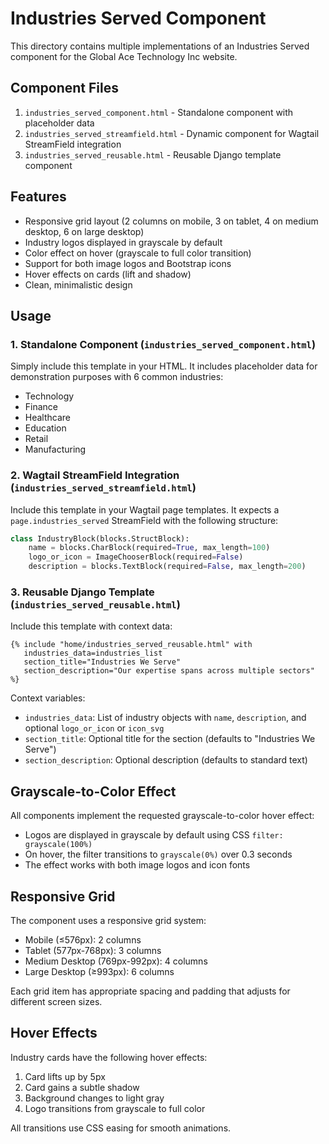 # Industries Served Component

This directory contains multiple implementations of an Industries Served component for the Global Ace Technology Inc website.

## Component Files

1. `industries_served_component.html` - Standalone component with placeholder data
2. `industries_served_streamfield.html` - Dynamic component for Wagtail StreamField integration
3. `industries_served_reusable.html` - Reusable Django template component

## Features

- Responsive grid layout (2 columns on mobile, 3 on tablet, 4 on medium desktop, 6 on large desktop)
- Industry logos displayed in grayscale by default
- Color effect on hover (grayscale to full color transition)
- Support for both image logos and Bootstrap icons
- Hover effects on cards (lift and shadow)
- Clean, minimalistic design

## Usage

### 1. Standalone Component (`industries_served_component.html`)

Simply include this template in your HTML. It includes placeholder data for demonstration purposes with 6 common industries:
- Technology
- Finance
- Healthcare
- Education
- Retail
- Manufacturing

### 2. Wagtail StreamField Integration (`industries_served_streamfield.html`)

Include this template in your Wagtail page templates. It expects a `page.industries_served` StreamField with the following structure:

```python
class IndustryBlock(blocks.StructBlock):
    name = blocks.CharBlock(required=True, max_length=100)
    logo_or_icon = ImageChooserBlock(required=False)
    description = blocks.TextBlock(required=False, max_length=200)
```

### 3. Reusable Django Template (`industries_served_reusable.html`)

Include this template with context data:

```django
{% include "home/industries_served_reusable.html" with 
   industries_data=industries_list 
   section_title="Industries We Serve" 
   section_description="Our expertise spans across multiple sectors"
%}
```

Context variables:
- `industries_data`: List of industry objects with `name`, `description`, and optional `logo_or_icon` or `icon_svg`
- `section_title`: Optional title for the section (defaults to "Industries We Serve")
- `section_description`: Optional description (defaults to standard text)

## Grayscale-to-Color Effect

All components implement the requested grayscale-to-color hover effect:
- Logos are displayed in grayscale by default using CSS `filter: grayscale(100%)`
- On hover, the filter transitions to `grayscale(0%)` over 0.3 seconds
- The effect works with both image logos and icon fonts

## Responsive Grid

The component uses a responsive grid system:
- Mobile (≤576px): 2 columns
- Tablet (577px-768px): 3 columns
- Medium Desktop (769px-992px): 4 columns
- Large Desktop (≥993px): 6 columns

Each grid item has appropriate spacing and padding that adjusts for different screen sizes.

## Hover Effects

Industry cards have the following hover effects:
1. Card lifts up by 5px
2. Card gains a subtle shadow
3. Background changes to light gray
4. Logo transitions from grayscale to full color

All transitions use CSS easing for smooth animations.